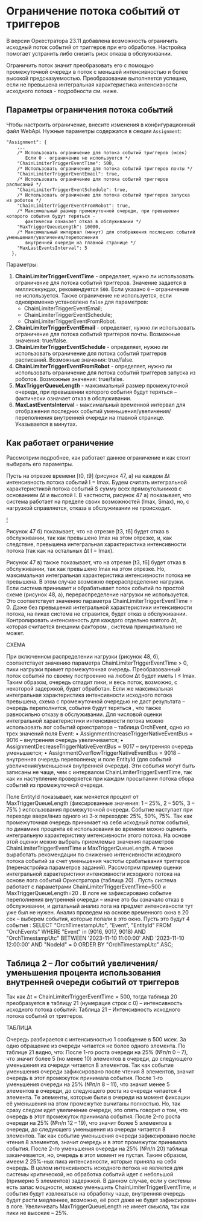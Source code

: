 # Ограничение потока событий от триггеров 

В версии Оркестратора 23.11 добавлена возможность ограничить исходный поток событий от триггеров при его обработке. Настройка помогает устранить либо снизить риск отказа в обслуживании.

Ограничить поток значит преобразовать его с помощью промежуточной очереди в поток с меньшей интенсивностью и более высокой предсказуемостью. Преобразование выполняется успешно, если не превышена интегральная характеристика интенсивности исходного потока - подробности см. ниже. 

## Параметры ограничения потока событий

Чтобы настроить ограничение, внесите изменения в конфигурационный файл WebApi. Нужные параметры содержатся в секции `Assignment`:
```
"Assignment": {
    ...
    /* Использовать ограничение для потока событий триггеров (мсек)
       Если 0 - ограничение не используется */
    "ChainLimiterTriggerEventTime": 500,
    /* Использовать ограничение для потока событий триггеров почты */
    "ChainLimiterTriggerEventEmail": true,
    /* Использовать ограничение для потока событий триггеров расписаний */
    "ChainLimiterTriggerEventSchedule": true,
    /* Использовать ограничение для потока событий триггеров запуска из роботов */
    "ChainLimiterTriggerEventFromRobot": true,
    /* Максимальный размер промежуточной очереди, при превышении которого события будут теряться -
       фактически означает отказ в обслуживании */
    "MaxTriggerQueueLength": 10000,
    /* Максимальный интервал (минут) для отображения последних событий уменьшения/увеличения/переполнения
       внутренней очереди на главной странице */
    "MaxLastEventsInterval": 5
  },
```

Параметры:

1. **ChainLimiterTriggerEventTime** - определяет, нужно ли использовать ограничение для потока событий триггеров. Значение задается в миллисекундах, рекомендуется `500`. Если указано `0` – ограничение не используется. Также ограничение не используется, если одновременно установлено `false` для параметров:
   * ChainLimiterTriggerEventEmail;
   * ChainLimiterTriggerEventSchedule;
   * ChainLimiterTriggerEventFromRobot.
3. **ChainLimiterTriggerEventEmail** - определяет, нужно ли использовать ограничение для потока событий триггеров почты. Возможные значения: true/false.
4. **ChainLimiterTriggerEventSchedule** - определяет, нужно ли использовать ограничение для потока событий триггеров расписаний. Возможные значения: true/false.
5. **ChainLimiterTriggerEventFromRobot** - определяет, нужно ли использовать ограничение для потока событий триггеров запуска из роботов. Возможные значения: true/false.
6. **MaxTriggerQueueLength** - максимальный размер промежуточной очереди, при превышении которого события будут теряться – фактически означает отказ в обслуживании.
7. **MaxLastEventsInterval** - максимальный временной интервал для отображения последних событий уменьшения/увеличения/переполнения внутренней очереди на главной странице. Указывается в минутах.

## Как работает ограничение

Рассмотрим подробнее, как работает данное ограничение и как стоит выбирать его параметры.

Пусть на отрезке времени [t0, t9] (рисунок 47, a) на каждом Δt  интенсивность потока событий I = Imax. Будем считать интегральной характеристикой потока событий S сумму всех прямоугольников с основанием Δt и высотой I. В частности, рисунок 47 a) показывает, что система работает на пределе своих возможностей (Imax, Smax), но, с нагрузкой справляется, отказа в обслуживании  не происходит.


[!](<../../../.gitbook/assets1/integral-characteristic-of-flow-of-events.png>)

Рисунок 47 б) показывает, что на отрезке [t3, t6] будет отказ в обслуживании, так как превышено Imax на этом отрезке, и, как следствие, превышена интегральная характеристика интенсивности потока (так как на остальных Δt I = Imax).

Рисунок 47 в) также показывает, что на отрезке [t3, t6] будет отказ в обслуживании, так как превышено Imax на этом отрезке. Но, максимальная интегральная характеристика интенсивности потока не превышена. В этом случае возможно перераспределение нагрузки.
Если система принимает и обрабатывает поток событий по простой схеме (рисунок 48, а), перераспределение нагрузки не используется. Это соответствует значению параметра ChainLimiterTriggerEventTime = 0. Даже без превышения интегральной характеристики интенсивности потока, на пиках система не справится, будет отказ в обслуживании. Контролировать интенсивность для каждого отдельно взятого Δt, которая считается внешним фактором , система принципиально не может.


СХЕМА

При включенном распределении нагрузки (рисунок 48, б), соответствует значению параметра ChainLimiterTriggerEventTime > 0, пики нагрузки примет промежуточная очередь. Преобразованный поток событий по своему построению  на любом Δt будет иметь I ≤ Imax. Таким образом, очередь сгладит пики, и весь поток, возможно, с некоторой задержкой, будет обработан.
Если же максимальная интегральная характеристика интенсивности исходного потока превышена, схема с промежуточной очередью не даст результата – очередь переполнится, события будут теряться , что также равносильно отказу в обслуживании.
Для числовой оценки интегральной характеристики интенсивности потока можно использовать лог событий оркестратора – таблица OrchEvent, одно из трех значений поля Event: 
•	AssignmentIncreaseTriggerNativeEventBus = 9016 – внутренняя очередь увеличивается;
•	AssignmentDecreaseTriggerNativeEventBus = 9017 – внутренняя очередь уменьшается;
•	AssignmentOverflowTriggerNativeEventBus = 9018 – внутренняя очередь переполнена;
и поле EntityId (для событий увеличения/уменьшения внутренней очереди). Эти события могут быть записаны не чаще, чем с интервалом ChainLimiterTriggerEventTime, так как их наступление проверяется при каждом просыпании потока сбора событий из промежуточной очереди. 

Поле EntityId показывает, как меняется процент от MaxTriggerQueueLength (фиксированные значения: 1 – 25%, 2 – 50%, 3 – 75% ) использования промежуточной очереди. Событие наступает при переходе вверх/вниз одного из 3-х переходов: 25%, 50%, 75%. Так как промежуточная очередь принимает на себя исходный поток событий, по динамике процента её использования во времени можно оценить интегральную характеристику интенсивности этого потока. 
На основе этой оценки можно выбрать приемлемые значения параметров ChainLimiterTriggerEventTime и MaxTriggerQueueLength. А также выработать рекомендации по снижению интенсивности исходного потока событий за счет уменьшения частоты срабатывания триггеров (перенастройка параметров заданий).
Рассмотрим пример оценки интегральной характеристики интенсивности исходного потока на основе лога событий Оркестратора (таблица 20) . Пусть система работает с параметрами ChainLimiterTriggerEventTime=500 и MaxTriggerQueueLength=20 . В логе не зафиксировано событие переполнения внутренней очереди – иначе это бы означало отказ в обслуживании, и детальный анализ лога на предмет интенсивности тут уже был не нужен. 
Анализ проведем на основе временного окна в 20 сек – выберем события, которые попали в это окно. Пусть это будут 4 события :
SELECT "OrchTimestampUtc",
       	"Event", 
"EntityId" 
FROM "OrchEvents"
WHERE "Event" in (9016, 9017, 9018) 
  	AND "OrchTimestampUtc" BETWEEN '2023-11-10 11:00:00' AND '2023-11-10 12:00:00'
	AND "NodeId"  = 0
ORDER BY "OrchTimestampUtc" ASC;

## Таблица 2 – Лог событий увеличения/уменьшения процента использования внутренней очереди событий от триггеров


Так как Δt = ChainLimiterTriggerEventTime = 500, тогда таблица 20 преобразуется в таблицу 21 (нумерация строк с 0) – интенсивность исходного потока событий:
Таблица 21 – Интенсивность исходного потока событий от триггеров.


ТАБЛИЦА


Очередь разбирается с интенсивностью 1 сообщение в 500 мсек. За одно обращение из очереди читается не более одного элемента. По таблице 21 видно, что:
После 1-го роста очереди на 25% (№п/п 0 – 7), что значит более 5 (но менее 10) элементов в очереди, до следующего уменьшения из очереди читается 8 элементов. Так как событие уменьшения очереди зафиксировано после чтения 8 элементов, значит очередь в этот промежуток принимала события.
После 1-го уменьшения очереди на 25% (№п/п 8 – 11), что значит менее 5 элементов в очереди, до следующего роста из очереди читается 4 элемента. Те элементы, которые были в очереди на момент фиксации её уменьшения на этом промежутке вычитаны полностью. Но, так сразу следом идет увеличение очереди, это опять говорит о том, что очередь в этот промежуток принимала события.
После 2-го роста очереди на 25% (№п/п 12 – 19), что значит более 5 элементов в очереди, до следующего уменьшения из очереди читается 8 элементов. Так как событие уменьшения очереди зафиксировано после чтения 8 элементов, значит очередь и в этот промежуток принимала события.
После 2-го уменьшения очереди на 25% (№п/п 20) таблица заканчивается, но, очередь в этот момент не пустая.
Таким образом, имеем 2 25%-ных пика интенсивности, которые приняла на себя очередь. В целом интенсивность исходного потока не является для системы критической, но обработка событий идет с небольшой (примерно 5 элементов) задержкой. В данном случае, если у системы есть запас мощности, можно уменьшить ChainLimiterTriggerEventTime, и события будут извлекаться на обработку чаще, внутренняя очередь будет расти медленнее, возможно, её рост даже не будет зафиксирован в логе. Увеличивать MaxTriggerQueueLength не имеет смысла, так как пики не высокие – 25%. 

